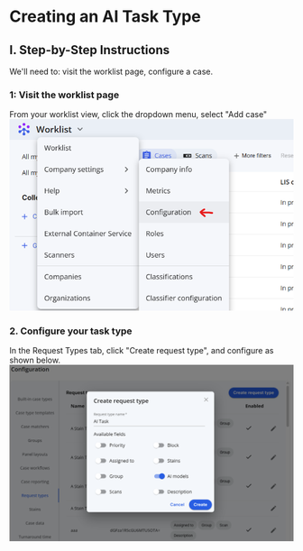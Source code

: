 # Creating an AI Task Type


## I. Step-by-Step Instructions

We'll need to: visit the worklist page, configure a case.

### 1: Visit the worklist page

From your worklist view, click the dropdown menu, select "Add case"  
  ![](images/image10.png)  

### 2. Configure your task type

In the Request Types tab, click "Create request type", and configure as shown below.
  ![](images/image1.png)